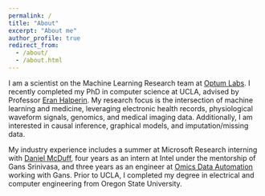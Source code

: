 ```yaml
---
permalink: /
title: "About"
excerpt: "About me"
author_profile: true
redirect_from: 
  - /about/
  - /about.html
---
```


I am a scientist on the Machine Learning Research team at [Optum Labs](https://www.optumlabs.com). I recently completed my PhD in computer science at UCLA, advised by Professor [Eran Halperin](https://www.eranhalperingenomics.com). My research focus is the intersection of machine learning and medicine, leveraging electronic health records, physiological waveform signals, genomics, and medical imaging data. Additionally, I am interested in causal inference, graphical models, and imputation/missing data.

My industry experience includes a summer at Microsoft Research interning with [Daniel McDuff](https://www.microsoft.com/en-us/research/people/damcduff/), four years as an intern at Intel under the mentorship of Gans Srinivasa, and three years as an engineer at [Omics Data Automation](https://omicsautomation.com) working with Gans. Prior to UCLA, I completed my degree in electrical and computer engineering from Oregon State University.
